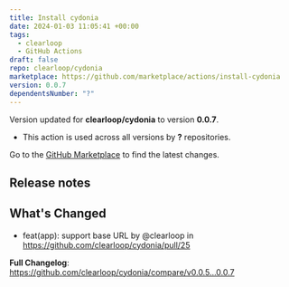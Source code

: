 ```yaml
---
title: Install cydonia
date: 2024-01-03 11:05:41 +00:00
tags:
  - clearloop
  - GitHub Actions
draft: false
repo: clearloop/cydonia
marketplace: https://github.com/marketplace/actions/install-cydonia
version: 0.0.7
dependentsNumber: "?"
---
```



Version updated for **clearloop/cydonia** to version **0.0.7**.
- This action is used across all versions by **?** repositories.

Go to the [GitHub Marketplace](https://github.com/marketplace/actions/install-cydonia) to find the latest changes.

## Release notes

## What's Changed
* feat(app): support base URL by @clearloop in https://github.com/clearloop/cydonia/pull/25


**Full Changelog**: https://github.com/clearloop/cydonia/compare/v0.0.5...0.0.7
